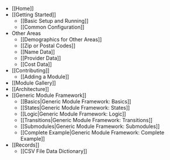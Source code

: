 - [[Home]]
- [[Getting Started]]
  - [[Basic Setup and Running]]
  - [[Common Configuration]]
- Other Areas
  - [[Demographics for Other Areas]]
  - [[Zip or Postal Codes]]
  - [[Name Data]]
  - [[Provider Data]]
  - [[Cost Data]]
- [[Contributing]]
  - [[Adding a Module]]
- [[Module Gallery]]
- [[Architecture]]
- [[Generic Module Framework]]
  - [[Basics|Generic Module Framework: Basics]]
  - [[States|Generic Module Framework: States]]
  - [[Logic|Generic Module Framework: Logic]]
  - [[Transitions|Generic Module Framework: Transitions]]
  - [[Submodules|Generic Module Framework: Submodules]]
  - [[Complete Example|Generic Module Framework: Complete Example]]
- [[Records]]
  - [[CSV File Data Dictionary]]